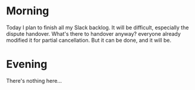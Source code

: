 # Morning
Today I plan to finish all my Slack backlog. It will be difficult, especially the dispute handover. What's there to handover anyway? everyone already modified it for partial cancellation. But it can be done, and it will be.

# Evening
There's nothing here...